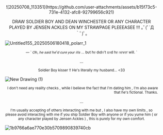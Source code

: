 <p align="center"> ![20250708_113351](https://github.com/user-attachments/assets/b15f73c5-731e-4132-afc8-92799656c921)


<p align="center"> DRAW SOLDIER BOY AND DEAN WINCHESTER OR ANY CHARACTER PLAYED BY JENSEN ACKLES ON MY STRAWPAGE PLEEEASEE !!! ｡ﾟ(ﾟ´Д｀ﾟ)ﾟ｡

![Untitled155_20250506180418_polarr_1](https://github.com/user-attachments/assets/78d2265a-cac3-4bb9-890f-7d2cdc2ed9d4)


<p align="center">
<sub> — ` 𝑂ℎ, ℎ𝑒 𝑠𝑎𝑖𝑑 ℎ𝑒'𝑑 𝑐𝑢𝑟𝑒 𝑦𝑜𝑢𝑟 𝑖𝑙𝑙𝑠 ...
            bυt hᥱ dιdᥒ't ᥲᥒd hᥱ ᥒᥱvᥱr will. `
  
<p align="center"> ...
  
<p align="center"><sub>Soldier Boy kisser !! He's literally my husband... <33

![New Drawing (1)](https://github.com/user-attachments/assets/a572a922-6935-4746-b332-6602a188806c)
<p align="right"> <sub> I don't need any reality checks , while I believe the fact that I'm dating him , I'm also aware that he's fictional. Thanks.

<p align="center"> ...

<p align="center"> <sub> I'm usually accepting of others interacting with me but , I also have my own limits , so please avoid interacting with me if you ship Soldier Boy with anyone or if you yume him ( or any character played by Jensen Ackles ) , this is purely for my own comfort.


![1b9766a6ae770e30b5709890839740cb](https://github.com/user-attachments/assets/5257de9d-5752-49cb-95f4-a08cbf60b866)
